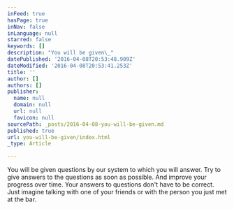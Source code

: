 ```yaml
---
inFeed: true
hasPage: true
inNav: false
inLanguage: null
starred: false
keywords: []
description: "You will be given\_"
datePublished: '2016-04-08T20:53:48.909Z'
dateModified: '2016-04-08T20:53:41.253Z'
title: ''
author: []
authors: []
publisher:
  name: null
  domain: null
  url: null
  favicon: null
sourcePath: _posts/2016-04-08-you-will-be-given.md
published: true
url: you-will-be-given/index.html
_type: Article

---
```

You will be given questions by our system to which you will answer. Try to give answers to the questions as soon as possible. And improve your progress over time. Your answers to questions don't have to be correct. Just imagine talking with one of your friends or with the person you just met at the bar.
